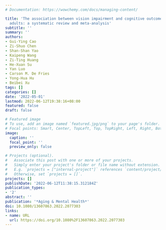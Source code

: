 ```yaml
---
# Documentation: https://wowchemy.com/docs/managing-content/

title: 'The association between vision impairment and cognitive outcomes in older
  adults: a systematic review and meta-analysis'
subtitle: ''
summary: ''
authors:
- Gui-Ying Cao
- Zi-Shuo Chen
- Shan-Shan Yao
- Kaipeng Wang
- Zi-Ting Huang
- He-Xuan Su
- Yan Luo
- Carson M. De Fries
- Yong-Hua Hu
- Beibei Xu
tags: []
categories: []
date: '2022-05-01'
lastmod: 2022-06-12T19:38:16+08:00
featured: false
draft: false

# Featured image
# To use, add an image named `featured.jpg/png` to your page's folder.
# Focal points: Smart, Center, TopLeft, Top, TopRight, Left, Right, BottomLeft, Bottom, BottomRight.
image:
  caption: ''
  focal_point: ''
  preview_only: false

# Projects (optional).
#   Associate this post with one or more of your projects.
#   Simply enter your project's folder or file name without extension.
#   E.g. `projects = ["internal-project"]` references `content/project/deep-learning/index.md`.
#   Otherwise, set `projects = []`.
projects: []
publishDate: '2022-06-12T11:38:15.312184Z'
publication_types:
- '2'
abstract: ''
publication: '*Aging & Mental Health*'
doi: 10.1080/13607863.2022.2077303
links:
- name: URL
  url: https://doi.org/10.1080%2F13607863.2022.2077303
---
```

